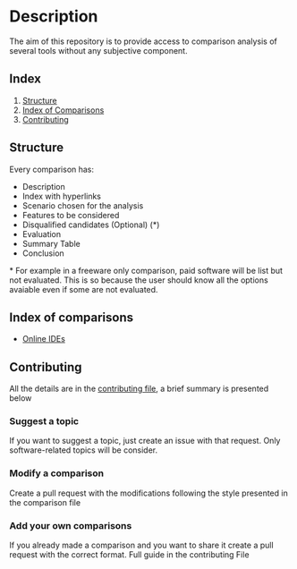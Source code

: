# Description
The aim of this repository is to provide access to comparison analysis of several tools without any subjective component. 

## Index
1. [Structure](#structure)
1. [Index of Comparisons](#index-of-comparisons)
1. [Contributing](#contributing)

## Structure
Every comparison has:

- Description
- Index with hyperlinks
- Scenario chosen for the analysis
- Features to be considered
- Disqualified candidates (Optional) (*)
- Evaluation
- Summary Table
- Conclusion

\* For example in a freeware only comparison, paid software will be list but not evaluated. This is so because the user should know all the options avaiable even if some are not evaluated.

## Index of comparisons
- [Online IDEs](Online_IDEs.md)

## Contributing
All the details are in the [contributing file](CONTRIBUTING.md), a brief summary is presented below

### Suggest a topic
If you want to suggest a topic, just create an issue with that request. Only software-related topics will be consider.

### Modify a comparison
Create a pull request with the modifications following the style presented in the comparison file

### Add your own comparisons
If you already made a comparison and you want to share it create a pull request with the correct format. Full guide in the contributing File 